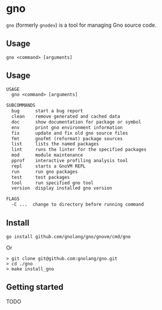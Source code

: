 # gno

`gno` (formerly `gnodev`) is a tool for managing Gno source code.

## Usage

`gno <command> [arguments]`

## Usage

[embedmd]:#(../../.tmp/gno-help.txt)
```txt
USAGE
  gno <command> [arguments]

SUBCOMMANDS
  bug      start a bug report
  clean    remove generated and cached data
  doc      show documentation for package or symbol
  env      print gno environment information
  fix      update and fix old gno source files
  fmt      gnofmt (reformat) package sources
  list     lists the named packages
  lint     runs the linter for the specified packages
  mod      module maintenance
  pprof    interactive profiling analysis tool
  repl     starts a GnoVM REPL
  run      run gno packages
  test     test packages
  tool     run specified gno tool
  version  display installed gno version

FLAGS
  -C ...  change to directory before running command

```

## Install

    go install github.com/gnolang/gno/gnovm/cmd/gno

Or

    > git clone git@github.com:gnolang/gno.git
    > cd ./gno
    > make install_gno

## Getting started

TODO
